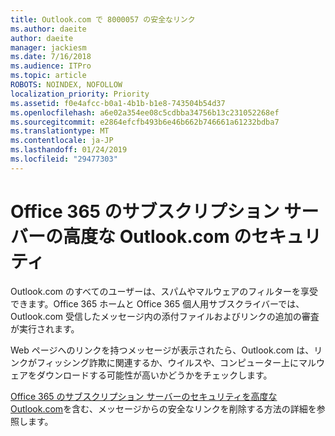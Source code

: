 ```yaml
---
title: Outlook.com で 8000057 の安全なリンク
ms.author: daeite
author: daeite
manager: jackiesm
ms.date: 7/16/2018
ms.audience: ITPro
ms.topic: article
ROBOTS: NOINDEX, NOFOLLOW
localization_priority: Priority
ms.assetid: f0e4afcc-b0a1-4b1b-b1e8-743504b54d37
ms.openlocfilehash: a6e02a354ee08c5cdbba34756b13c231052268ef
ms.sourcegitcommit: e2864efcfb493b6e46b662b746661a61232bdba7
ms.translationtype: MT
ms.contentlocale: ja-JP
ms.lasthandoff: 01/24/2019
ms.locfileid: "29477303"
---
```

# <a name="advanced-outlookcom-security-for-office-365-subscribers"></a>Office 365 のサブスクリプション サーバーの高度な Outlook.com のセキュリティ

Outlook.com のすべてのユーザーは、スパムやマルウェアのフィルターを享受できます。Office 365 ホームと Office 365 個人用サブスクライバーでは、Outlook.com 受信したメッセージ内の添付ファイルおよびリンクの追加の審査が実行されます。
  
Web ページへのリンクを持つメッセージが表示されたら、Outlook.com は、リンクがフィッシング詐欺に関連するか、ウイルスや、コンピューター上にマルウェアをダウンロードする可能性が高いかどうかをチェックします。
  
[Office 365 のサブスクリプション サーバーのセキュリティを高度な Outlook.com](https://go.microsoft.com/fwlink/p/?linkid=2006140)を含む、メッセージからの安全なリンクを削除する方法の詳細を参照します。
  

